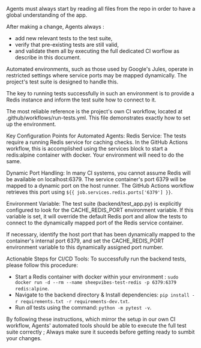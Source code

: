 Agents must always start by reading all files from the repo in order to have a global understanding of the app.

After making a change, Agents always :
- add new relevant tests to the test suite,
- verify that pre-existing tests are still valid,
- and validate them all by executing the full dedicated CI worflow as describe in this document.

Automated environments, such as those used by Google's Jules, operate in restricted settings where service ports may be mapped dynamically. The project's test suite is designed to handle this.

The key to running tests successfully in such an environment is to provide a Redis instance and inform the test suite how to connect to it.

The most reliable reference is the project's own CI workflow, located at .github/workflows/run-tests.yml. This file demonstrates exactly how to set up the environment.

Key Configuration Points for Automated Agents:
Redis Service: The tests require a running Redis service for caching checks. In the GitHub Actions workflow, this is accomplished using the services block to start a redis:alpine container with docker. Your environment will need to do the same.

Dynamic Port Handling: In many CI systems, you cannot assume Redis will be available on localhost:6379. The service container's port 6379 will be mapped to a dynamic port on the host runner. The GitHub Actions workflow retrieves this port using `${{ job.services.redis.ports['6379'] }}`.

Environment Variable: The test suite (backend/test_app.py) is explicitly configured to look for the CACHE_REDIS_PORT environment variable. If this variable is set, it will override the default Redis port and allow the tests to connect to the dynamically mapped port of the Redis service container.

If necessary, identify the host port that has been dynamically mapped to the container's internal port 6379, and set the CACHE_REDIS_PORT environment variable to this dynamically assigned port number.

Actionable Steps for CI/CD Tools:
To successfully run the backend tests, please follow this procedure:
- Start a Redis container with docker within your environment : `sudo docker run -d --rm --name sheepvibes-test-redis -p 6379:6379 redis:alpine`.
- Navigate to the backend directory & Install dependencies: `pip install -r requirements.txt -r requirements-dev.txt`.
- Run *all* tests using the command: `python -m pytest -v`.

By following these instructions, which mirror the setup in our own CI workflow, Agents' automated tools should be able to execute the full test suite correctly ; Always make sure it suceeds before getting ready to sumbit your changes.
